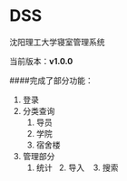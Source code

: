 # DSS
沈阳理工大学寝室管理系统

当前版本：**v1.0.0**

####完成了部分功能：
1. 登录
2. 分类查询
   1. 导员
   2. 学院
   3. 宿舍楼
3. 管理部分
    1. 统计
    2. 导入
    3. 搜索
